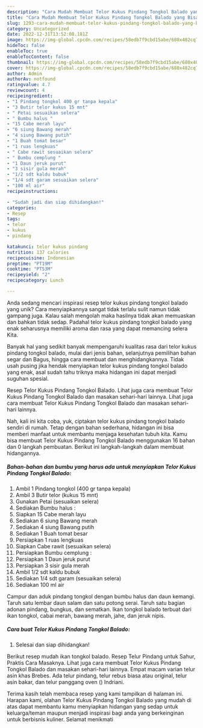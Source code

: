 ```yaml
---
description: "Cara Mudah Membuat Telor Kukus Pindang Tongkol Balado yang Bisa Manjain Lidah"
title: "Cara Mudah Membuat Telor Kukus Pindang Tongkol Balado yang Bisa Manjain Lidah"
slug: 1293-cara-mudah-membuat-telor-kukus-pindang-tongkol-balado-yang-bisa-manjain-lidah
category: Uncategorized
date: 2022-12-31T13:52:08.181Z
image: https://img-global.cpcdn.com/recipes/58edb7f9cbd15abe/680x482cq70/telor-kukus-pindang-tongkol-balado-foto-resep-utama.jpg
hideToc: false
enableToc: true
enableTocContent: false
thumbnail: https://img-global.cpcdn.com/recipes/58edb7f9cbd15abe/680x482cq70/telor-kukus-pindang-tongkol-balado-foto-resep-utama.jpg
cover: https://img-global.cpcdn.com/recipes/58edb7f9cbd15abe/680x482cq70/telor-kukus-pindang-tongkol-balado-foto-resep-utama.jpg
author: Admin
authorAv: notfound
ratingvalue: 4.7
reviewcount: 4
recipeingredient:
- "1 Pindang tongkol 400 gr tanpa kepala"
- "3 Butir telor kukus 15 mnt"
- " Petai sesuaikan selera"
- " Bumbu halus "
- "15 Cabe merah layu"
- "6 siung Bawang merah"
- "4 siung Bawang putih"
- "1 Buah tomat besar"
- "1 ruas lengkuas"
- " Cabe rawit sesuaikan selera"
- " Bumbu cemplung "
- "1 Daun jeruk purut"
- "3 sisir gula merah"
- "1/2 sdt kaldu bubuk"
- "1/4 sdt garam sesuaikan selera"
- "100 ml air"
recipeinstructions:

- "Sudah jadi dan siap dihidangkan!"
categories:
- Resep
tags:
- telor
- kukus
- pindang

katakunci: telor kukus pindang 
nutrition: 137 calories
recipecuisine: Indonesian
preptime: "PT19M"
cooktime: "PT53M"
recipeyield: "2"
recipecategory: Lunch

---
```





Anda sedang mencari inspirasi resep telor kukus pindang tongkol balado yang unik? Cara menyiapkannya sangat tidak terlalu sulit namun tidak gampang juga. Kalau salah mengolah maka hasilnya tidak akan memuaskan dan bahkan tidak sedap. Padahal telor kukus pindang tongkol balado yang enak seharusnya memiliki aroma dan rasa yang dapat memancing selera Kita.





Banyak hal yang sedikit banyak mempengaruhi kualitas rasa dari telor kukus pindang tongkol balado, mulai dari jenis bahan, selanjutnya pemilihan bahan segar dan Bagus, hingga cara membuat dan menghidangkannya. Tidak usah pusing jika hendak menyiapkan telor kukus pindang tongkol balado yang enak,      asal sudah tahu triknya maka hidangan ini dapat menjadi suguhan spesial.














Resep Telor Kukus Pindang Tongkol Balado. Lihat juga cara membuat Telor Kukus Pindang Tongkol Balado dan masakan sehari-hari lainnya. Lihat juga cara membuat Telor Kukus Pindang Tongkol Balado dan masakan sehari-hari lainnya.






Nah, kali ini kita coba, yuk, ciptakan telor kukus pindang tongkol balado sendiri di rumah. Tetap dengan bahan sederhana, hidangan ini bisa memberi manfaat untuk membantu menjaga kesehatan tubuh kita. Kamu bisa membuat Telor Kukus Pindang Tongkol Balado menggunakan 16 bahan dan 0 langkah pembuatan. Berikut ini langkah-langkah dalam membuat hidangannya.

<!--inarticleads1-->

##### Bahan-bahan dan bumbu yang harus ada untuk menyiapkan Telor Kukus Pindang Tongkol Balado:

1. Ambil 1 Pindang tongkol (400 gr tanpa kepala)
1. Ambil 3 Butir telor (kukus 15 mnt)
1. Gunakan  Petai (sesuaikan selera)
1. Sediakan  Bumbu halus :
1. Siapkan 15 Cabe merah layu
1. Sediakan 6 siung Bawang merah
1. Sediakan 4 siung Bawang putih
1. Sediakan 1 Buah tomat besar
1. Persiapkan 1 ruas lengkuas
1. Siapkan  Cabe rawit (sesuaikan selera)
1. Persiapkan  Bumbu cemplung :
1. Persiapkan 1 Daun jeruk purut
1. Persiapkan 3 sisir gula merah
1. Ambil 1/2 sdt kaldu bubuk
1. Sediakan 1/4 sdt garam (sesuaikan selera)
1. Sediakan 100 ml air


Campur dan aduk pindang tongkol dengan bumbu halus dan daun kemangi. Taruh satu lembar daun salam dan satu potong serai. Taruh satu bagian adonan pindang, bungkus, dan sematkan. Ikan tongkol balado terbuat dari ikan tongkol, cabai merah, bawang merah, jahe, dan jeruk nipis. 

<!--inarticleads2-->

##### Cara buat Telor Kukus Pindang Tongkol Balado:


1. Selesai dan siap dihidangkan!

Berikut resep mudah ikan tongkol balado. Resep Telur Pindang untuk Sahur, Praktis Cara Masaknya. Lihat juga cara membuat Telor Kukus Pindang Tongkol Balado dan masakan sehari-hari lainnya. Empat macam varian telur asin khas Brebes. Ada telur pindang, telur rebus biasa atau original, telur asin bakar, dan telur panggang oven () Indriani. 

Terima kasih telah membaca resep yang kami tampilkan di halaman ini. Harapan kami, olahan Telor Kukus Pindang Tongkol Balado yang mudah di atas dapat membantu kamu menyiapkan hidangan yang sedap untuk keluarga/teman maupun menjadi inspirasi bagi anda yang berkeinginan untuk berbisnis kuliner. Selamat menikmati
